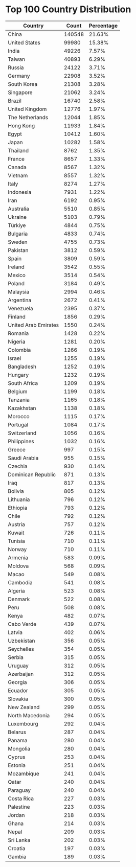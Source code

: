 # Top 100 Country Distribution
| Country | Count | Percentage |
|----|----|----|
| China | 140548 | 21.63% |
| United States | 99980 | 15.38% |
| India | 49226 | 7.57% |
| Taiwan | 40893 | 6.29% |
| Russia | 24122 | 3.71% |
| Germany | 22908 | 3.52% |
| South Korea | 21308 | 3.28% |
| Singapore | 21062 | 3.24% |
| Brazil | 16740 | 2.58% |
| United Kingdom | 12776 | 1.97% |
| The Netherlands | 12044 | 1.85% |
| Hong Kong | 11933 | 1.84% |
| Egypt | 10412 | 1.60% |
| Japan | 10282 | 1.58% |
| Thailand | 8762 | 1.35% |
| France | 8657 | 1.33% |
| Canada | 8567 | 1.32% |
| Vietnam | 8557 | 1.32% |
| Italy | 8274 | 1.27% |
| Indonesia | 7931 | 1.22% |
| Iran | 6192 | 0.95% |
| Australia | 5510 | 0.85% |
| Ukraine | 5103 | 0.79% |
| Türkiye | 4844 | 0.75% |
| Bulgaria | 4833 | 0.74% |
| Sweden | 4755 | 0.73% |
| Pakistan | 3812 | 0.59% |
| Spain | 3809 | 0.59% |
| Ireland | 3542 | 0.55% |
| Mexico | 3514 | 0.54% |
| Poland | 3184 | 0.49% |
| Malaysia | 2994 | 0.46% |
| Argentina | 2672 | 0.41% |
| Venezuela | 2395 | 0.37% |
| Finland | 1856 | 0.29% |
| United Arab Emirates | 1550 | 0.24% |
| Romania | 1428 | 0.22% |
| Nigeria | 1281 | 0.20% |
| Colombia | 1266 | 0.19% |
| Israel | 1255 | 0.19% |
| Bangladesh | 1252 | 0.19% |
| Hungary | 1232 | 0.19% |
| South Africa | 1209 | 0.19% |
| Belgium | 1199 | 0.18% |
| Tanzania | 1165 | 0.18% |
| Kazakhstan | 1138 | 0.18% |
| Morocco | 1115 | 0.17% |
| Portugal | 1084 | 0.17% |
| Switzerland | 1056 | 0.16% |
| Philippines | 1032 | 0.16% |
| Greece | 997 | 0.15% |
| Saudi Arabia | 955 | 0.15% |
| Czechia | 930 | 0.14% |
| Dominican Republic | 871 | 0.13% |
| Iraq | 817 | 0.13% |
| Bolivia | 805 | 0.12% |
| Lithuania | 796 | 0.12% |
| Ethiopia | 793 | 0.12% |
| Chile | 792 | 0.12% |
| Austria | 757 | 0.12% |
| Kuwait | 726 | 0.11% |
| Tunisia | 710 | 0.11% |
| Norway | 710 | 0.11% |
| Armenia | 583 | 0.09% |
| Moldova | 568 | 0.09% |
| Macao | 549 | 0.08% |
| Cambodia | 541 | 0.08% |
| Algeria | 523 | 0.08% |
| Denmark | 522 | 0.08% |
| Peru | 508 | 0.08% |
| Kenya | 482 | 0.07% |
| Cabo Verde | 439 | 0.07% |
| Latvia | 402 | 0.06% |
| Uzbekistan | 356 | 0.05% |
| Seychelles | 354 | 0.05% |
| Serbia | 315 | 0.05% |
| Uruguay | 312 | 0.05% |
| Azerbaijan | 312 | 0.05% |
| Georgia | 306 | 0.05% |
| Ecuador | 305 | 0.05% |
| Slovakia | 300 | 0.05% |
| New Zealand | 299 | 0.05% |
| North Macedonia | 294 | 0.05% |
| Luxembourg | 292 | 0.04% |
| Belarus | 287 | 0.04% |
| Panama | 280 | 0.04% |
| Mongolia | 280 | 0.04% |
| Cyprus | 253 | 0.04% |
| Estonia | 251 | 0.04% |
| Mozambique | 241 | 0.04% |
| Qatar | 240 | 0.04% |
| Paraguay | 240 | 0.04% |
| Costa Rica | 227 | 0.03% |
| Palestine | 223 | 0.03% |
| Jordan | 218 | 0.03% |
| Ghana | 214 | 0.03% |
| Nepal | 209 | 0.03% |
| Sri Lanka | 202 | 0.03% |
| Croatia | 197 | 0.03% |
| Gambia | 189 | 0.03% |
